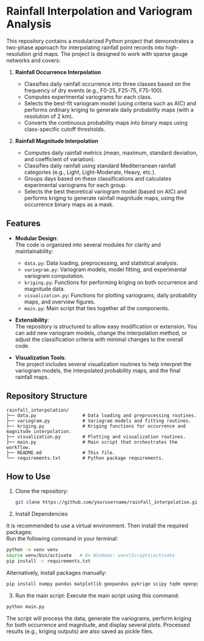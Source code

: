 # Rainfall Interpolation and Variogram Analysis

This repository contains a modularized Python project that demonstrates a two-phase approach for interpolating rainfall point records into high-resolution grid maps. The project is designed to work with sparse gauge networks and covers:

1. **Rainfall Occurrence Interpolation**  
   - Classifies daily rainfall occurrence into three classes based on the frequency of dry events (e.g., F0-25, F25-75, F75-100).
   - Computes experimental variograms for each class.
   - Selects the best-fit variogram model (using criteria such as AIC) and performs ordinary kriging to generate daily probability maps (with a resolution of 2 km).
   - Converts the continuous probability maps into binary maps using class-specific cutoff thresholds.

2. **Rainfall Magnitude Interpolation**  
   - Computes daily rainfall metrics (mean, maximum, standard deviation, and coefficient of variation).
   - Classifies daily rainfall using standard Mediterranean rainfall categories (e.g., Light, Light-Moderate, Heavy, etc.).
   - Groups days based on these classifications and calculates experimental variograms for each group.
   - Selects the best theoretical variogram model (based on AIC) and performs kriging to generate rainfall magnitude maps, using the occurrence binary maps as a mask.

## Features

- **Modular Design**:  
  The code is organized into several modules for clarity and maintainability:
  - `data.py`: Data loading, preprocessing, and statistical analysis.
  - `variogram.py`: Variogram models, model fitting, and experimental variogram computation.
  - `kriging.py`: Functions for performing kriging on both occurrence and magnitude data.
  - `visualization.py`: Functions for plotting variograms, daily probability maps, and overview figures.
  - `main.py`: Main script that ties together all the components.

- **Extensibility**:  
  The repository is structured to allow easy modification or extension. You can add new variogram models, change the interpolation method, or adjust the classification criteria with minimal changes to the overall code.

- **Visualization Tools**:  
  The project includes several visualization routines to help interpret the variogram models, the interpolated probability maps, and the final rainfall maps.

## Repository Structure

```plaintext
rainfall_interpolation/
├── data.py                 # Data loading and preprocessing routines.
├── variogram.py            # Variogram models and fitting routines.
├── kriging.py              # Kriging functions for occurrence and magnitude interpolation.
├── visualization.py        # Plotting and visualization routines.
├── main.py                 # Main script that orchestrates the workflow.
├── README.md               # This file.
└── requirements.txt        # Python package requirements.
```

## How to Use
1. Clone the repository:
   ```bash
   git clone https://github.com/yourusername/rainfall_interpolation.git cd rainfall_interpolation
   ```
2. Install Dependencies

It is recommended to use a virtual environment. Then install the required packages:  
   Run the following command in your terminal:  
   ```bash
   python -m venv venv
source venv/bin/activate   # On Windows: venv\Scripts\activate
pip install -r requirements.txt
```

Alternatively, install packages manually:
```bash
pip install numpy pandas matplotlib geopandas pykrige scipy tqdm openpyxl
```

3. Run the main script:
Execute the main script using this command:
```bash
python main.py
```
The script will process the data, generate the variograms, perform kriging for both occurrence and magnitude, and display several plots. Processed results (e.g., kriging outputs) are also saved as pickle files.

